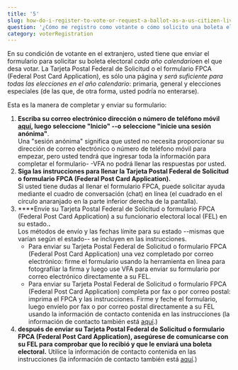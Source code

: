 ```yaml
---
title: '5'
slug: how-do-i-register-to-vote-or-request-a-ballot-as-a-us-citizen-living-abroad
question: '¿Cómo me registro como votante o cómo solicito una boleta electoral en mi condición de ciudadano de los Estados Unidos que vive en el extranjero?'
category: voterRegistration
---
```

En su condición de votante en el extranjero, usted tiene que enviar el formulario para solicitar su boleta electoral *cada año calendario*en el que desa votar. La Tarjeta Postal Federal de Solicitud o el formulario FPCA (Federal Post Card Application), es sólo una página y *será suficiente para todas las elecciones en el año calendario*: primaria, general y elecciones especiales (de las que, de otra forma, usted podría no enterarse).

Esta es la manera de completar y enviar su formulario:

1. **Escriba su correo electrónico dirección o número de teléfono móvil [aquí](/), luego seleccione "Inicio" --o seleccione "inicie una sesión anónima"**.  
    Una "sesión anónima" significa que usted no necesita proporcionar su dirección de correo electrónico o número de teléfono móvil para empezar, pero usted tendrá que ingresar toda la información para completar el formulario- -VFA no podrá llenar las respuestas por usted.
2. **Siga las instrucciones para llenar la Tarjeta Postal Federal de Solicitud o formulario FPCA (Federal Post Card Application).**  
    Si usted tiene dudas al llenar el formulario FPCA, puede solicitar ayuda mediante el cuadro de conversación (chat) en línea (el cuadrado en el círculo anaranjado en la parte inferior derecha de la pantalla).
3. ****Envíe su Tarjeta Postal Federal de Solicitud o formulario FPCA (Federal Post Card Application) a su funcionario electoral local (FEL) en su estado.**.**  
    Los métodos de envío y las fechas límite para su estado --mismas que varían según el estado-- se incluyen en las instrucciones. 
    - Para enviar su Tarjeta Postal Federal de Solicitud o formulario FPCA (Federal Post Card Application) una vez completado por correo electrónico: firme el formulario usando la herramienta en línea para fotografíiar la firma y luego use VFA para enviar su formulario por correo electrónico directamente a su FEL.
    - Para enviar su Tarjeta Postal Federal de Solicitud o formulario FPCA (Federal Post Card Application) completa por fax o por correo postal: imprima el FPCA y las instrucciones. Firme y feche el formulario, luego envíelo por fax o por correo postal directamente a su FEL usando la información de contacto contenida en las instrucciones (la información de contacto también está [aquí](/states).)
4. **después de enviar su Tarjeta Postal Federal de Solicitud o formulario FPCA (Federal Post Card Application), asegúrese de comunicarse con su FEL para comprobar que lo recibió y que le enviará una boleta electoral.** Utilice la información de contacto contenida en las instrucciones (la información de contacto también está [aquí](/states).)
